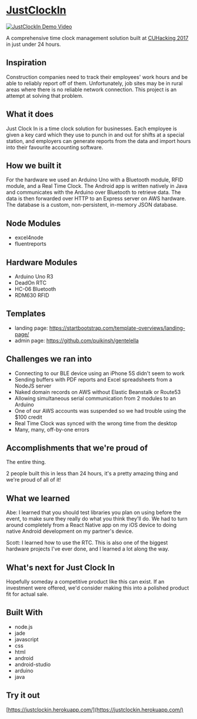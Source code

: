 # [JustClockIn](https://justclockin.herokuapp.com/)

[![JustClockIn Demo Video](https://img.youtube.com/vi/uPW2X6yl7MQ/0.jpg)](https://www.youtube.com/watch?v=uPW2X6yl7MQ)

A comprehensive time clock management solution built at [CUHacking 2017](https://cuhacking2017.devpost.com/) in just under 24 hours.

## Inspiration

Construction companies need to track their employees' work hours and be able to reliably report off of them. Unfortunately, job sites may be in rural areas where there is no reliable network connection. This project is an attempt at solving that problem.

## What it does

Just Clock In is a time clock solution for businesses. Each employee is given a key card which they use to punch in and out for shifts at a special station, and employers can generate reports from the data and import hours into their favourite accounting software.

## How we built it

For the hardware we used an Arduino Uno with a Bluetooth module, RFID module, and a Real Time Clock. The Android app is written natively in Java and communicates with the Arduino over Bluetooth to retrieve data. The data is then forwarded over HTTP to an Express server on AWS hardware. The database is a custom, non-persistent, in-memory JSON database.

## Node Modules

- excel4node
- fluentreports

## Hardware Modules

- Arduino Uno R3
- DeadOn RTC
- HC-06 Bluetooth
- RDM630 RFID

## Templates

- landing page: https://startbootstrap.com/template-overviews/landing-page/
- admin page: https://github.com/puikinsh/gentelella

## Challenges we ran into

- Connecting to our BLE device using an iPhone 5S didn't seem to work
- Sending buffers with PDF reports and Excel spreadsheets from a NodeJS server
- Naked domain records on AWS without Elastic Beanstalk or Route53
- Allowing simultaneous serial communication from 2 modules to an Arduino
- One of our AWS accounts was suspended so we had trouble using the $100 credit
- Real Time Clock was synced with the wrong time from the desktop
- Many, many, off-by-one errors

## Accomplishments that we're proud of

The entire thing.

2 people built this in less than 24 hours, it's a pretty amazing thing and we're proud of all of it!

## What we learned

Abe: I learned that you should test libraries you plan on using before the event, to make sure they really do what you think they'll do. We had to turn around completely from a React Native app on my iOS device to doing native Android development on my partner's device.

Scott: I learned how to use the RTC. This is also one of the biggest hardware projects I've ever done, and I learned a lot along the way.

## What's next for Just Clock In

Hopefully someday a competitive product like this can exist. If an investment were offered, we'd consider making this into a polished product fit for actual sale.

## Built With

- node.js
- jade
- javascript
- css
- html
- android
- android-studio
- arduino
- java

## Try it out

[https://justclockin.herokuapp.com/](https://justclockin.herokuapp.com/)
